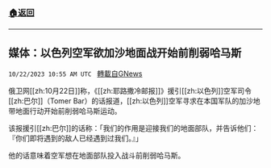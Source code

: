 ###  [:house:返回](README.md)
---


## 媒体：以色列空军欲加沙地面战开始前削弱哈马斯
`10/22/2023 10:55 AM UTC ` [轉載自GNews](https://gnews.org/articles/1866815)

俄卫网[[zh:10月22日]]称，《[[zh:耶路撒冷邮报]]》援引[[zh:以色列]]空军司令[[zh:巴尔]]（Tomer Bar）的话报道，[[zh:以色列]]空军寻求在本国军队的加沙地带地面行动开始前削弱哈马斯运动。

该报援引[[zh:巴尔]]的话称：「我们的作用是迎接我们的地面部队，并告诉他们：『你们即将遇到的敌人已经遇到过我们。』」

他的话意味着空军想在地面部队投入战斗前削弱哈马斯。
